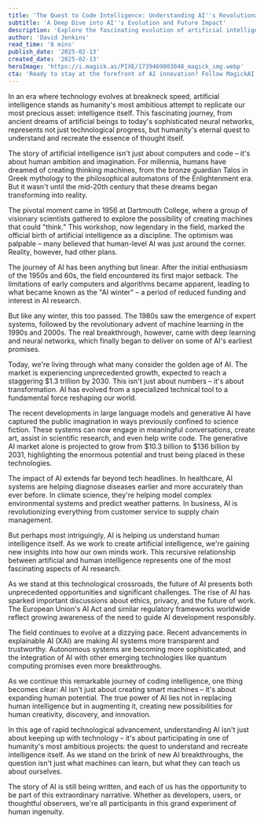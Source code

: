 ```yaml
---
title: 'The Quest to Code Intelligence: Understanding AI''s Revolutionary Journey'
subtitle: 'A Deep Dive into AI''s Evolution and Future Impact'
description: 'Explore the fascinating evolution of artificial intelligence from its mythological roots to today''s cutting-edge developments. This comprehensive look at AI''s journey reveals how it''s reshaping our world and what the future holds for this transformative technology.'
author: 'David Jenkins'
read_time: '8 mins'
publish_date: '2025-02-13'
created_date: '2025-02-13'
heroImage: 'https://i.magick.ai/PIXE/1739469003048_magick_img.webp'
cta: 'Ready to stay at the forefront of AI innovation? Follow MagickAI on LinkedIn for expert insights and the latest developments in artificial intelligence that are shaping our future.'
---
```


In an era where technology evolves at breakneck speed, artificial intelligence stands as humanity's most ambitious attempt to replicate our most precious asset: intelligence itself. This fascinating journey, from ancient dreams of artificial beings to today's sophisticated neural networks, represents not just technological progress, but humanity's eternal quest to understand and recreate the essence of thought itself.

The story of artificial intelligence isn't just about computers and code – it's about human ambition and imagination. For millennia, humans have dreamed of creating thinking machines, from the bronze guardian Talos in Greek mythology to the philosophical automatons of the Enlightenment era. But it wasn't until the mid-20th century that these dreams began transforming into reality.

The pivotal moment came in 1956 at Dartmouth College, where a group of visionary scientists gathered to explore the possibility of creating machines that could "think." This workshop, now legendary in the field, marked the official birth of artificial intelligence as a discipline. The optimism was palpable – many believed that human-level AI was just around the corner. Reality, however, had other plans.

The journey of AI has been anything but linear. After the initial enthusiasm of the 1950s and 60s, the field encountered its first major setback. The limitations of early computers and algorithms became apparent, leading to what became known as the "AI winter" – a period of reduced funding and interest in AI research.

But like any winter, this too passed. The 1980s saw the emergence of expert systems, followed by the revolutionary advent of machine learning in the 1990s and 2000s. The real breakthrough, however, came with deep learning and neural networks, which finally began to deliver on some of AI's earliest promises.

Today, we're living through what many consider the golden age of AI. The market is experiencing unprecedented growth, expected to reach a staggering $1.3 trillion by 2030. This isn't just about numbers – it's about transformation. AI has evolved from a specialized technical tool to a fundamental force reshaping our world.

The recent developments in large language models and generative AI have captured the public imagination in ways previously confined to science fiction. These systems can now engage in meaningful conversations, create art, assist in scientific research, and even help write code. The generative AI market alone is projected to grow from $10.3 billion to $136 billion by 2031, highlighting the enormous potential and trust being placed in these technologies.

The impact of AI extends far beyond tech headlines. In healthcare, AI systems are helping diagnose diseases earlier and more accurately than ever before. In climate science, they're helping model complex environmental systems and predict weather patterns. In business, AI is revolutionizing everything from customer service to supply chain management.

But perhaps most intriguingly, AI is helping us understand human intelligence itself. As we work to create artificial intelligence, we're gaining new insights into how our own minds work. This recursive relationship between artificial and human intelligence represents one of the most fascinating aspects of AI research.

As we stand at this technological crossroads, the future of AI presents both unprecedented opportunities and significant challenges. The rise of AI has sparked important discussions about ethics, privacy, and the future of work. The European Union's AI Act and similar regulatory frameworks worldwide reflect growing awareness of the need to guide AI development responsibly.

The field continues to evolve at a dizzying pace. Recent advancements in explainable AI (XAI) are making AI systems more transparent and trustworthy. Autonomous systems are becoming more sophisticated, and the integration of AI with other emerging technologies like quantum computing promises even more breakthroughs.

As we continue this remarkable journey of coding intelligence, one thing becomes clear: AI isn't just about creating smart machines – it's about expanding human potential. The true power of AI lies not in replacing human intelligence but in augmenting it, creating new possibilities for human creativity, discovery, and innovation.

In this age of rapid technological advancement, understanding AI isn't just about keeping up with technology – it's about participating in one of humanity's most ambitious projects: the quest to understand and recreate intelligence itself. As we stand on the brink of new AI breakthroughs, the question isn't just what machines can learn, but what they can teach us about ourselves.

The story of AI is still being written, and each of us has the opportunity to be part of this extraordinary narrative. Whether as developers, users, or thoughtful observers, we're all participants in this grand experiment of human ingenuity.